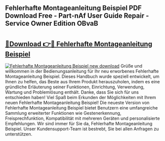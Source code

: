 ## Fehlerhafte Montageanleitung Beispiel PDF Download Free - Part-nAf User Guide Repair - Service Owner Edition OBvaB

# <h2><a href="http://df70g6.blite.top/?on=Fehlerhafte+Montageanleitung+Beispiel">🔗Download 👉🔴 Fehlerhafte Montageanleitung Beispiel</a></h2>

[![Fehlerhafte Montageanleitung Beispiel new download](https://i.imgur.com/lujVjoI.png)](http://df70g6.blite.top/?on=Fehlerhafte+Montageanleitung+Beispiel)
Grüße und willkommen in der Bedienungsanleitung für Ihr neu erworbenes Fehlerhafte Montageanleitung Beispiel. Dieses Handbuch wurde speziell entwickelt, um Ihnen zu helfen, das Beste aus Ihrem Produkt herauszuholen, indem es eine gründliche Erläuterung seiner Funktionen, Einrichtung, Verwendung, Wartung und Problemlösung enthält. Danke, dass Sie sich für uns entschieden haben! Viel Spaß beim Erkunden der Möglichkeiten mit Ihrem neuen Fehlerhafte Montageanleitung Beispiel! Die neueste Version von Fehlerhafte Montageanleitung Beispiel bietet Benutzern eine umfangreiche Sammlung erweiterter Funktionen wie Gestenerkennung, Freisprechfunktion, Kompatibilität mit mehreren Geräten und personalisierte Empfehlungen. Wir sind immer für Sie da, Fehlerhafte Montageanleitung Beispiel. Unser Kundensupport-Team ist bestrebt, Sie bei allen Anfragen zu unterstützen.
